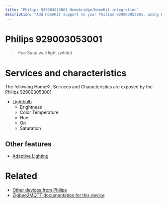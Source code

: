 ```yaml
---
title: "Philips 929003053001 Homebridge/HomeKit integration"
description: "Add HomeKit support to your Philips 929003053001, using Homebridge, Zigbee2MQTT and homebridge-z2m."
---
```

<!---
This file has been GENERATED using src/docgen/docgen.ts
DO NOT EDIT THIS FILE MANUALLY!
-->
# Philips 929003053001
> Hue Sana wall light (white)


# Services and characteristics
The following HomeKit Services and Characteristics are exposed by
the Philips 929003053001

* [Lightbulb](../../light.md)
  * Brightness
  * Color Temperature
  * Hue
  * On
  * Saturation

## Other features
* [Adaptive Lighting](../../light.md)

# Related
* [Other devices from Philips](../index.md#philips)
* [Zigbee2MQTT documentation for this device](https://www.zigbee2mqtt.io/devices/929003053001.html)